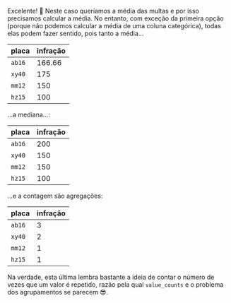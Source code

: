 Excelente!  👏 Neste caso queríamos a média das multas e por isso precisamos calcular a média. No entanto, com exceção da primeira opção (porque não podemos calcular a média de uma coluna categórica), todas elas podem fazer sentido, pois tanto a média...


|placa|infração|
|----|----|
|`ab16`|166.66|
|`xy40`|175|
|`mm12`|150|
|`hz15`|100|

...a mediana...:


|placa|infração|
|----|----|
|`ab16`|200|
|`xy40`|150|
|`mm12`|150|
|`hz15`|100|

...e a contagem são agregações:

|placa|infração|
|----|----|
|`ab16`|3|
|`xy40`|2|
|`mm12`|1|
|`hz15`|1|

Na verdade, esta última lembra bastante a ideia de contar o número de vezes que um valor é repetido, razão pela qual `value_counts` e o problema dos agrupamentos se parecem 😎.     